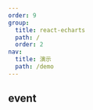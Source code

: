 ```yaml
---
order: 9
group:
  title: react-echarts
  path: /
  order: 2
nav:
  title: 演示
  path: /demo
---
```


## event

<code src="../examples/event.tsx" />

